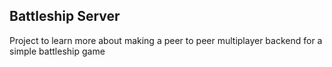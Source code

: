 ## Battleship Server
Project to learn more about making a peer to peer multiplayer backend for a simple battleship game 
